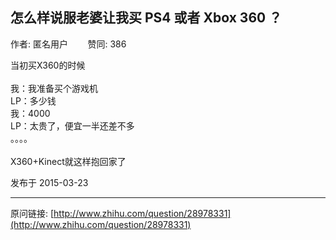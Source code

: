 ## 怎么样说服老婆让我买 PS4 或者 Xbox 360 ？

作者: 匿名用户&nbsp;&nbsp;&nbsp;&nbsp;&nbsp;&nbsp;&nbsp;&nbsp;赞同: 386


当初买X360的时候<br><br>我：我准备买个游戏机<br>LP：多少钱<br>我：4000<br>LP：太贵了，便宜一半还差不多<br>。。。。<br><br>X360+Kinect就这样抱回家了



发布于 2015-03-23



---
原问链接: [http://www.zhihu.com/question/28978331](http://www.zhihu.com/question/28978331)